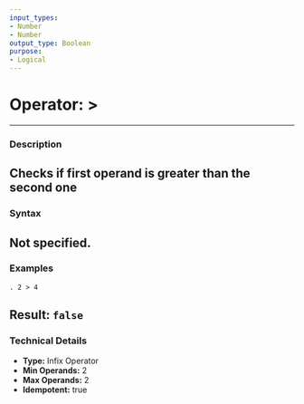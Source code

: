 ```yaml
---
input_types:
- Number
- Number
output_type: Boolean
purpose:
- Logical
---
```

# Operator: >
---
### **Description**
Checks if first operand is greater than the second one
---
### **Syntax**
Not specified.
---
### **Examples**
```
. 2 > 4
```
**Result:** `false`
---
### **Technical Details**
- **Type:** Infix Operator
- **Min Operands:** 2
- **Max Operands:** 2
- **Idempotent:** true